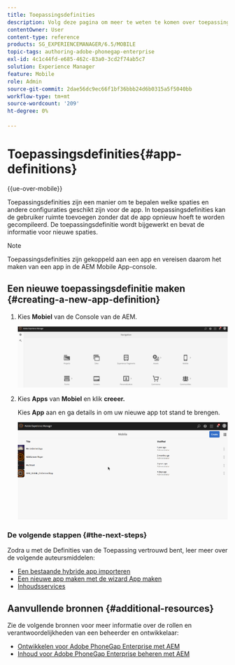 ```yaml
---
title: Toepassingsdefinities
description: Volg deze pagina om meer te weten te komen over toepassingsdefinities, die een manier zijn om te bepalen welke ruimten en andere configuraties geschikt zijn voor de app. In toepassingsdefinities kan de gebruiker ruimte toevoegen zonder dat de app opnieuw hoeft te worden gecompileerd.
contentOwner: User
content-type: reference
products: SG_EXPERIENCEMANAGER/6.5/MOBILE
topic-tags: authoring-adobe-phonegap-enterprise
exl-id: 4c1c44fd-e685-462c-83a0-3cd2f74ab5c7
solution: Experience Manager
feature: Mobile
role: Admin
source-git-commit: 2dae56dc9ec66f1bf36bbb24d6b0315a5f5040bb
workflow-type: tm+mt
source-wordcount: '209'
ht-degree: 0%

---
```


# Toepassingsdefinities{#app-definitions}

{{ue-over-mobile}}

Toepassingsdefinities zijn een manier om te bepalen welke spaties en andere configuraties geschikt zijn voor de app. In toepassingsdefinities kan de gebruiker ruimte toevoegen zonder dat de app opnieuw hoeft te worden gecompileerd. De toepassingsdefinitie wordt bijgewerkt en bevat de informatie voor nieuwe spaties.

>[!NOTE]
>
>Toepassingsdefinities zijn gekoppeld aan een app en vereisen daarom het maken van een app in de AEM Mobile App-console.

## Een nieuwe toepassingsdefinitie maken {#creating-a-new-app-definition}

1. Kies **Mobiel** van de Console van de AEM.

   ![ chlimage_1-170 ](assets/chlimage_1-170.png)

1. Kies **Apps** van **Mobiel** en klik **creeer.**

   Kies **App** aan en ga details in om uw nieuwe app tot stand te brengen.

   ![ chlimage_1-11 ](assets/chlimage_1-11.gif)

### De volgende stappen {#the-next-steps}

Zodra u met de Definities van de Toepassing vertrouwd bent, leer meer over de volgende auteursmiddelen:

* [Een bestaande hybride app importeren](/help/mobile/phonegap-adding-content-to-imported-app.md)
* [Een nieuwe app maken met de wizard App maken](/help/mobile/phonegap-create-new-app.md)
* [Inhoudsservices](/help/mobile/develop-content-as-a-service.md)

## Aanvullende bronnen {#additional-resources}

Zie de volgende bronnen voor meer informatie over de rollen en verantwoordelijkheden van een beheerder en ontwikkelaar:

* [Ontwikkelen voor Adobe PhoneGap Enterprise met AEM](/help/mobile/developing-in-phonegap.md)
* [Inhoud voor Adobe PhoneGap Enterprise beheren met AEM](/help/mobile/administer-phonegap.md)
